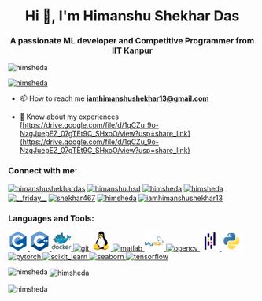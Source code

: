 <h1 align="center">Hi 👋, I'm Himanshu Shekhar Das</h1>
<h3 align="center">A passionate ML developer and Competitive Programmer from IIT Kanpur</h3>

<p align="left"> <img src="https://komarev.com/ghpvc/?username=himsheda&label=Profile%20views&color=0e75b6&style=flat" alt="himsheda" /> </p>

<p align="left"> <a href="https://github.com/ryo-ma/github-profile-trophy"><img src="https://github-profile-trophy.vercel.app/?username=himsheda" alt="himsheda" /></a> </p>

- 📫 How to reach me **iamhimanshushekhar13@gmail.com**

- 📄 Know about my experiences [https://drive.google.com/file/d/1qCZu_9o-NzgJuepEZ_07gTEt9C_SHxoO/view?usp=share_link](https://drive.google.com/file/d/1qCZu_9o-NzgJuepEZ_07gTEt9C_SHxoO/view?usp=share_link)

<h3 align="left">Connect with me:</h3>
<p align="left">
<a href="https://kaggle.com/himanshushekhardas" target="blank"><img align="center" src="https://raw.githubusercontent.com/rahuldkjain/github-profile-readme-generator/master/src/images/icons/Social/kaggle.svg" alt="himanshushekhardas" height="30" width="40" /></a>
<a href="https://instagram.com/himanshu.hsd" target="blank"><img align="center" src="https://raw.githubusercontent.com/rahuldkjain/github-profile-readme-generator/master/src/images/icons/Social/instagram.svg" alt="himanshu.hsd" height="30" width="40" /></a>
<a href="https://www.codechef.com/users/himsheda" target="blank"><img align="center" src="https://cdn.jsdelivr.net/npm/simple-icons@3.1.0/icons/codechef.svg" alt="himsheda" height="30" width="40" /></a>
<a href="https://www.hackerrank.com/himsheda" target="blank"><img align="center" src="https://raw.githubusercontent.com/rahuldkjain/github-profile-readme-generator/master/src/images/icons/Social/hackerrank.svg" alt="himsheda" height="30" width="40" /></a>
<a href="https://codeforces.com/profile/__friday__" target="blank"><img align="center" src="https://raw.githubusercontent.com/rahuldkjain/github-profile-readme-generator/master/src/images/icons/Social/codeforces.svg" alt="__friday__" height="30" width="40" /></a>
<a href="https://www.leetcode.com/shekhar467" target="blank"><img align="center" src="https://raw.githubusercontent.com/rahuldkjain/github-profile-readme-generator/master/src/images/icons/Social/leet-code.svg" alt="shekhar467" height="30" width="40" /></a>
<a href="https://www.hackerearth.com/himsheda" target="blank"><img align="center" src="https://raw.githubusercontent.com/rahuldkjain/github-profile-readme-generator/master/src/images/icons/Social/hackerearth.svg" alt="himsheda" height="30" width="40" /></a>
<a href="https://auth.geeksforgeeks.org/user/iamhimanshushekhar13" target="blank"><img align="center" src="https://raw.githubusercontent.com/rahuldkjain/github-profile-readme-generator/master/src/images/icons/Social/geeks-for-geeks.svg" alt="iamhimanshushekhar13" height="30" width="40" /></a>
</p>

<h3 align="left">Languages and Tools:</h3>
<p align="left"> <a href="https://www.cprogramming.com/" target="_blank" rel="noreferrer"> <img src="https://raw.githubusercontent.com/devicons/devicon/master/icons/c/c-original.svg" alt="c" width="40" height="40"/> </a> <a href="https://www.w3schools.com/cpp/" target="_blank" rel="noreferrer"> <img src="https://raw.githubusercontent.com/devicons/devicon/master/icons/cplusplus/cplusplus-original.svg" alt="cplusplus" width="40" height="40"/> </a> <a href="https://www.docker.com/" target="_blank" rel="noreferrer"> <img src="https://raw.githubusercontent.com/devicons/devicon/master/icons/docker/docker-original-wordmark.svg" alt="docker" width="40" height="40"/> </a> <a href="https://git-scm.com/" target="_blank" rel="noreferrer"> <img src="https://www.vectorlogo.zone/logos/git-scm/git-scm-icon.svg" alt="git" width="40" height="40"/> </a> <a href="https://www.linux.org/" target="_blank" rel="noreferrer"> <img src="https://raw.githubusercontent.com/devicons/devicon/master/icons/linux/linux-original.svg" alt="linux" width="40" height="40"/> </a> <a href="https://www.mathworks.com/" target="_blank" rel="noreferrer"> <img src="https://upload.wikimedia.org/wikipedia/commons/2/21/Matlab_Logo.png" alt="matlab" width="40" height="40"/> </a> <a href="https://www.mysql.com/" target="_blank" rel="noreferrer"> <img src="https://raw.githubusercontent.com/devicons/devicon/master/icons/mysql/mysql-original-wordmark.svg" alt="mysql" width="40" height="40"/> </a> <a href="https://opencv.org/" target="_blank" rel="noreferrer"> <img src="https://www.vectorlogo.zone/logos/opencv/opencv-icon.svg" alt="opencv" width="40" height="40"/> </a> <a href="https://pandas.pydata.org/" target="_blank" rel="noreferrer"> <img src="https://raw.githubusercontent.com/devicons/devicon/2ae2a900d2f041da66e950e4d48052658d850630/icons/pandas/pandas-original.svg" alt="pandas" width="40" height="40"/> </a> <a href="https://www.python.org" target="_blank" rel="noreferrer"> <img src="https://raw.githubusercontent.com/devicons/devicon/master/icons/python/python-original.svg" alt="python" width="40" height="40"/> </a> <a href="https://pytorch.org/" target="_blank" rel="noreferrer"> <img src="https://www.vectorlogo.zone/logos/pytorch/pytorch-icon.svg" alt="pytorch" width="40" height="40"/> </a> <a href="https://scikit-learn.org/" target="_blank" rel="noreferrer"> <img src="https://upload.wikimedia.org/wikipedia/commons/0/05/Scikit_learn_logo_small.svg" alt="scikit_learn" width="40" height="40"/> </a> <a href="https://seaborn.pydata.org/" target="_blank" rel="noreferrer"> <img src="https://seaborn.pydata.org/_images/logo-mark-lightbg.svg" alt="seaborn" width="40" height="40"/> </a> <a href="https://www.tensorflow.org" target="_blank" rel="noreferrer"> <img src="https://www.vectorlogo.zone/logos/tensorflow/tensorflow-icon.svg" alt="tensorflow" width="40" height="40"/> </a> </p>

<p><img align="left" src="https://github-readme-stats.vercel.app/api/top-langs?username=himsheda&show_icons=true&locale=en&layout=compact" alt="himsheda" /></p>

<p>&nbsp;<img align="center" src="https://github-readme-stats.vercel.app/api?username=himsheda&show_icons=true&locale=en" alt="himsheda" /></p>

<p><img align="center" src="https://github-readme-streak-stats.herokuapp.com/?user=himsheda&" alt="himsheda" /></p>
